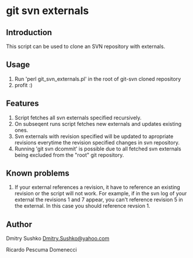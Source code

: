 git svn externals
======

Introduction
----------

This script can be used to clone an SVN repository with externals.

Usage
----------

1. Run 'perl git_svn_externals.pl' in the root of git-svn cloned repository
2. profit :)

Features
----------

1. Script fetches all svn externals specified recursively.
2. On subseqent runs script fetches new externals and updates existing ones.
3. Svn externals with revision specified will be updated to apropriate
   revisions everytime the revision specified changes in svn repository.
4. Running 'git svn dcommit' is possible due to all fetched svn externals
   being excluded from the "root" git repository.

Known problems
----------

1. If your external references a revision, it have to reference an existing revision 
   or the script will not work. 
   For example, if in the svn log of your external the revisions 1 and 7 appear, 
   you can't reference revision 5 in the external. In this case you should reference 
   revsion 1.

Author
----------

Dmitry Sushko <Dmitry.Sushko@yahoo.com>

Ricardo Pescuma Domenecci